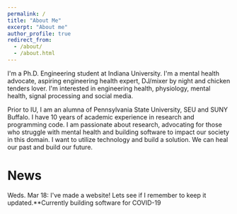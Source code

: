 ```yaml
---
permalink: /
title: "About Me"
excerpt: "About me"
author_profile: true
redirect_from: 
  - /about/
  - /about.html
---
```

I'm a Ph.D. Engineering student at Indiana University. I'm a mental health advocate, aspiring engineering health expert, DJ/mixer by night and chicken tenders lover. I'm interested in engineering health, physiology, mental health, signal processing and social media. 

Prior to IU, I am an alumna of Pennsylvania State University, SEU and SUNY Buffalo. I have 10 years of academic experience in research and programming code. I am passionate about research, advocating for those who struggle with mental health and building software to impact our society in this domain. I want to utilize technology and build a solution. We can heal our past and build our future. 





News
======
Weds. Mar 18: I've made a website! Lets see if I remember to keep it updated.**Currently building software for COVID-19 
